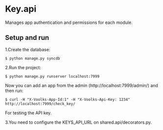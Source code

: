 Key.api
=======

Manages app authentication and permissions for each module.

## Setup and run

1.Create the database:

    $ python manage.py syncdb

2.Run the project:

    $ python manage.py runserver localhost:7999

Now you can add an app from the admin (http://localhost:7999/admin/) and then run:

    $ curl -H "X-Voolks-App-Id:1" -H "X-Voolks-Api-Key: 1234" http://localhost:7999/check_key/

For testing the API key.

3.You need to configure the KEYS_API_URL on shared.api/decorators.py.
